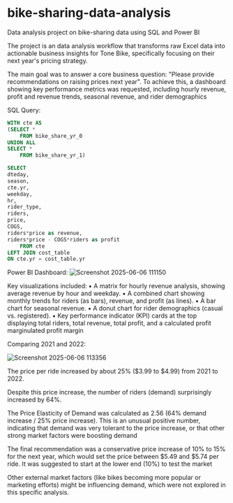 # bike-sharing-data-analysis
Data analysis project on bike-sharing data using SQL and Power BI

The project is an data analysis workflow that transforms raw Excel data into actionable business insights for Tone Bike, specifically focusing on their next year's pricing strategy.

The main goal was to answer a core business question: "Please provide recommendations on raising prices next year". To achieve this, a dashboard showing key performance metrics was requested, including hourly revenue, profit and revenue trends, seasonal revenue, and rider demographics

SQL Query:
```sql
WITH cte AS 
(SELECT * 
    FROM bike_share_yr_0
UNION ALL
SELECT * 
    FROM bike_share_yr_1)

SELECT 
dteday,
season,
cte.yr,
weekday,
hr,
rider_type,
riders,
price,
COGS,
riders*price as revenue,
riders*price - COGS*riders as profit
    FROM cte
LEFT JOIN cost_table
ON cte.yr = cost_table.yr
```

Power BI Dashboard: ![Screenshot 2025-06-06 111150](https://github.com/user-attachments/assets/bf289761-cc61-4a40-88a9-da1df43a80c7)

Key visualizations included:
▪
A matrix for hourly revenue analysis, showing average revenue by hour and weekday.
▪
A combined chart showing monthly trends for riders (as bars), revenue, and profit (as lines).
▪
A bar chart for seasonal revenue.
▪
A donut chart for rider demographics (casual vs. registered).
▪
Key performance indicator (KPI) cards at the top displaying total riders, total revenue, total profit, and a calculated profit marginulated profit margin




Comparing 2021 and 2022:

![Screenshot 2025-06-06 113356](https://github.com/user-attachments/assets/b28f13f3-41f7-4238-855c-d63ef8f9b17d)



The price per ride increased by about 25% ($3.99 to $4.99) from 2021 to 2022.

Despite this price increase, the number of riders (demand) surprisingly increased by 64%.

The Price Elasticity of Demand was calculated as 2.56 (64% demand increase / 25% price increase). This is an unusual positive number, indicating that demand was very tolerant to the price increase, or that other strong market factors were boosting demand

The final recommendation was a conservative price increase of 10% to 15% for the next year, which would set the price between $5.49 and $5.74 per ride. It was suggested to start at the lower end (10%) to test the market

Other external market factors (like bikes becoming more popular or marketing efforts) might be influencing demand, which were not explored in this specific analysis.



